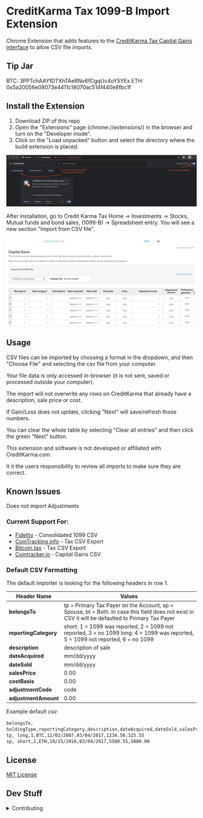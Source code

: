# CreditKarma Tax 1099-B Import Extension

Chrome Extension that adds features to the [CreditKarma Tax Capital Gains interface](https://tax.creditkarma.com/taxes/CapitalGainsFullListSummary.action) to allow CSV file imports.


## Tip Jar
BTC: 3PPTchAAYfDTXhTAeRNv6fCgqUc4oY5YEx
ETH: 0x5a20056e08073e4411c18070ac514f440e8fbc1f

## Install the Extension

1. Download ZIP of this repo
2. Open the "Extensions" page (chrome://extensions/) in the browser and turn on the "Developer mode".
3. Click on the "Load unpacked" button and select the directory where the build extension is placed.

![Screenshot](media/install.png)


After installation, go to Credit Karma Tax Home -> Investments -> Stocks, Mutual funds and bond sales, (1099-B) -> Spreadsheet entry. You will see a new section "Import from CSV file".


![Screenshot](media/screenshot_1.png)

## Usage

CSV files can be imported by choosing a format in the dropdown, and then "Choose File" and selecting the csv file from your computer.

Your file data is only accessed in-browser (it is not sent, saved or processed outside your computer).

The import will not overwrite any rows on CreditKarma that already have a description, sale price or cost.

If Gain/Loss does not update, clicking "Next" will save/refresh those numbers.

You can clear the whole table by selecting "Clear all entries" and then click the green "Next" button.

This extension and software is not developed or affiliated with CreditKarma.com.

It it the users responsibility to review all imports to make sure they are correct.

## Known Issues

Does not import Adjustments


### Current Support For:

* [Fidelity](https://www.fidelity.com/) - Consolidated 1099 CSV
* [CoinTracking.info](https://cointracking.info/tax/) - Tax CSV Export
* [Bitcoin.tax](https://bitcoin.tax/home#reports) - Tax CSV Export
* [Cointracker.io](https://www.cointracker.io/) - Capital Gains CSV

### Default CSV Formatting

The default importer is looking for the following headers in row 1.

| Header Name     | Values          |
| -------------   |---------------|
| **belongsTo** | tp = Primary Tax Payer on the Account, sp = Spouse, bt = Both. In case this field does not exist in CSV it will be defaulted to Primary Tax Payer |
| **reportingCategory** | short: 1 = 1099 was reported, 2 = 1099 not reported, 3 = no 1099 long: 4 = 1099 was reported, 5 = 1099 not reported, 6 = no 1099 |
| **description** | description of sale |
| **dateAcquired** | mm/dd/yyyy |
| **dateSold** | mm/dd/yyyy |
| **salesPrice** | 0.00 |
| **costBasis** | 0.00 |
| **adjustmentCode** | code |
| **adjustmentAmount** | 0.00 |




Example default csv:
```
belongsTo, holdingType,reportingCategory,description,dateAcquired,dateSold,salesPrice,costBasis
tp, long,1,BTC,12/02/2007,03/04/2017,1234.50,325.55
sp, short,2,ETH,10/15/2016,03/04/2017,5500.55,5000.00
```


## License

[MIT License](LICENSE)

## Dev Stuff

<details><summary>Contributing</summary>


<p>Pull Requests are encouraged.</p>


<p>Importers are modules with the following properties:</p>

<p><b>textToLines(csvText)</b> - (optional) - function that takes the text of the csv file as a param, and returns an array of the rows. If this function is not provided, the default behavior is the first row of the csv is used as header properties, and returns an array of objects with named properties. [see importers/default.js](importers/default.js#L5)</p>


<p><b>parseCsvRow(csvRow)</b> - (required) - function that takes a row of the array returned from `textToLines` as a param, and returns an object with the following properties: [see importers/fidelity.js](importers/fidelity.js#L68)</p>



```javascript
{
    holdingType: "2",  // 1 for short, 2 for long
    reportingCategory: "3", // 1 for 1099 was reported, 2 for 1099 was not reported, 3 for no 1099
    description: "Sold this security",
    dateAcquired: "5/25/2016", // format mm/dd/yyyy
    dateSold: "5/25/2017", // format mm/dd/yyyy
    salesPrice: 5500.50,
    costBasis: 2500.00
}
```


Example Importer:

```javascript
var CKI = CKI || {};
CKI.Importers = CKI.Importers || {};

CKI.Importers.exampleImporter = {
	constants: {
		TYPE_COLUMN: "Gains Type",
		DESCRIPTION: "Description",
		ACQUIRED_COLUMN: "Date Acquired",
		SOLD_COLUMN: "Date Sold",
		COST_BASIS_COLUMN: "Cost Basis",
		PROCEEDS_COLUMN: "Proceeds"
	},

	parseCsvRow: function(sourceObj) {
		var obj = {
			holdingType: (sourceObj[this.constants.TYPE_COLUMN] == 'long')  ? "2" : "1",
			reportingCategory: "3",
			description: "Sold " + sourceObj[this.constants.DESCRIPTION],
			dateAcquired: (sourceObj[this.constants.ACQUIRED_COLUMN]) ? sourceObj[this.constants.ACQUIRED_COLUMN] : 'Various',
			dateSold: (sourceObj[this.constants.SOLD_COLUMN]) ? sourceObj[this.constants.SOLD_COLUMN] : 'Various',
			salesPrice: parseFloat(sourceObj[this.constants.PROCEEDS_COLUMN]),
			costBasis: parseFloat(sourceObj[this.constants.COST_BASIS_COLUMN])
		}
		return obj;
	}
};
```

</details>


